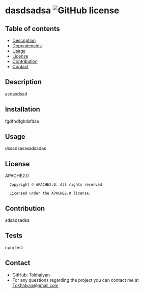 # dasdsadsa ![GitHub license](https://img.shields.io/badge/license-APACHE2.0-yellowgreen.svg)

## Table of contents
* [Description](#description)
* [Dependencies](#dependencies)
* [Usage](#usage)
* [License](#license)
* [Contribution](#contribution)
* [Contact](#email)

## Description
asdasdsad

## Installation
fgdfhdfghdsfdsa

## Usage
dssadsasasadsadas

## License
APACHE2.0 

      Copyright © APACHE2.0. All rights reserved. 
      
      Licensed under the APACHE2.0 license.

## Contribution
sdsadsadsa

## Tests
npm test

## Contact
- <a href='https://github.com/Tokhalyan' target='_blank'>GitHub: Tokhalyan</a>
- For any questions regarding the project you can contact me at Tokhalyan@gmail.com
  